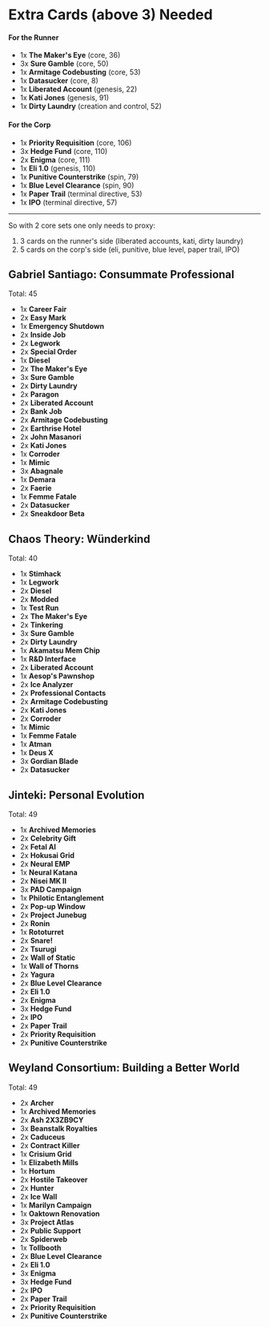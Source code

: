 # Extra Cards (above 3) Needed

#### For the Runner

 - 1x **The Maker's Eye**       (core, 36)
 - 3x **Sure Gamble**           (core, 50)
 - 1x **Armitage Codebusting**  (core, 53)
 - 1x **Datasucker**            (core, 8)
 - 1x **Liberated Account**     (genesis, 22)
 - 1x **Kati Jones**            (genesis, 91)
 - 1x **Dirty Laundry**         (creation and control, 52)
 
#### For the Corp

- 1x **Priority Requisition**   (core, 106)
- 3x **Hedge Fund**             (core, 110)
- 2x **Enigma**                 (core, 111)
- 1x **Eli 1.0**                (genesis, 110)
- 1x **Punitive Counterstrike** (spin, 79)
- 1x **Blue Level Clearance**   (spin, 90)
- 1x **Paper Trail**            (terminal directive, 53)
- 1x **IPO**                    (terminal directive, 57)

---

So with 2 core sets one only needs to proxy:

1. 3 cards on the runner's side (liberated accounts, kati, dirty laundry)
2. 5 cards on the corp's side (eli, punitive, blue level, paper trail, IPO)

## Gabriel Santiago: Consummate Professional

Total: 45

- 1x **Career Fair**
- 2x **Easy Mark**
- 1x **Emergency Shutdown**
- 2x **Inside Job**
- 2x **Legwork**
- 2x **Special Order**
- 1x **Diesel**
- 2x **The Maker's Eye**
- 3x **Sure Gamble**
- 2x **Dirty Laundry**
- 2x **Paragon**
- 2x **Liberated Account**
- 2x **Bank Job**
- 2x **Armitage Codebusting**
- 2x **Earthrise Hotel**
- 2x **John Masanori**
- 2x **Kati Jones**
- 1x **Corroder**
- 1x **Mimic**
- 3x **Abagnale**
- 1x **Demara**
- 2x **Faerie**
- 1x **Femme Fatale**
- 2x **Datasucker**
- 2x **Sneakdoor Beta**

## Chaos Theory: Wünderkind

Total: 40

- 1x **Stimhack**
- 1x **Legwork**
- 2x **Diesel**
- 2x **Modded**
- 1x **Test Run**
- 2x **The Maker's Eye**
- 2x **Tinkering**
- 3x **Sure Gamble**
- 2x **Dirty Laundry**
- 1x **Akamatsu Mem Chip**
- 1x **R&D Interface**
- 2x **Liberated Account**
- 1x **Aesop's Pawnshop**
- 2x **Ice Analyzer**
- 2x **Professional Contacts**
- 2x **Armitage Codebusting**
- 2x **Kati Jones**
- 2x **Corroder**
- 1x **Mimic**
- 1x **Femme Fatale**
- 1x **Atman**
- 1x **Deus X**
- 3x **Gordian Blade**
- 2x **Datasucker**

## Jinteki: Personal Evolution

Total: 49

- 1x **Archived Memories**
- 2x **Celebrity Gift**
- 2x **Fetal AI**
- 2x **Hokusai Grid**
- 2x **Neural EMP**
- 1x **Neural Katana**
- 2x **Nisei MK II**
- 3x **PAD Campaign**
- 1x **Philotic Entanglement**
- 2x **Pop-up Window**
- 2x **Project Junebug**
- 2x **Ronin**
- 1x **Rototurret**
- 2x **Snare!**
- 2x **Tsurugi**
- 2x **Wall of Static**
- 1x **Wall of Thorns**
- 2x **Yagura**
- 2x **Blue Level Clearance**
- 2x **Eli 1.0**
- 2x **Enigma**
- 3x **Hedge Fund**
- 2x **IPO**
- 2x **Paper Trail**
- 2x **Priority Requisition**
- 2x **Punitive Counterstrike**

## Weyland Consortium: Building a Better World

Total: 49

- 2x **Archer**
- 1x **Archived Memories**
- 2x **Ash 2X3ZB9CY**
- 3x **Beanstalk Royalties**
- 2x **Caduceus**
- 2x **Contract Killer**
- 1x **Crisium Grid**
- 1x **Elizabeth Mills**
- 1x **Hortum**
- 2x **Hostile Takeover**
- 2x **Hunter**
- 2x **Ice Wall**
- 1x **Marilyn Campaign**
- 1x **Oaktown Renovation**
- 3x **Project Atlas**
- 2x **Public Support**
- 2x **Spiderweb**
- 1x **Tollbooth**
- 2x **Blue Level Clearance**
- 2x **Eli 1.0**
- 3x **Enigma**
- 3x **Hedge Fund**
- 2x **IPO**
- 2x **Paper Trail**
- 2x **Priority Requisition**
- 2x **Punitive Counterstrike**
